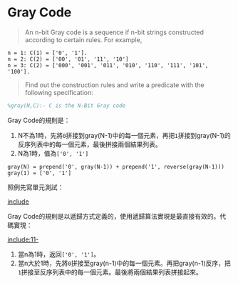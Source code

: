 # Gray Code

>An n-bit Gray code is a sequence if n-bit strings constructed according to certain rules. For example,

```
n = 1: C(1) = ['0', '1'].
n = 2: C(2) = ['00', '01', '11', '10']
n = 3: C(2) = ['000', '001', '011', '010', '110', '111', '101', '100'].
```

>Find out the construction rules and write a predicate with the following specification:

```prolog
%gray(N,C):- C is the N-Bit Gray code
```

Gray Code的規則是：

1. N不為1時，先將`0`拼接到gray(N-1)中的每一個元素，再把`1`拼接到gray(N-1)的反序列表中的每一個元素，最後拼接兩個結果列表。
2. N為1時，值為`['0', '1']`

```
gray(N) = prepend('0', gray(N-1)) + prepend('1', reverse(gray(N-1)))
gray(1) = ['0', '1']
```

照例先寫單元測試：

[include](../../../tests/logic_codes/p304_test.py)

Gray Code的規則是以遞歸方式定義的，使用遞歸算法實現是最直接有效的。代碼實現：

[include:11-](../../../python99/logic_codes/p304.py)

1. 當n為1時，返回`['0', '1']`。
2. 當n大於1時，先將`0`拼接至gray(n-1)中的每一個元素。再把gray(n-1)反序，把`1`拼接至反序列表中的每一個元素。最後將兩個結果列表拼接起來。

